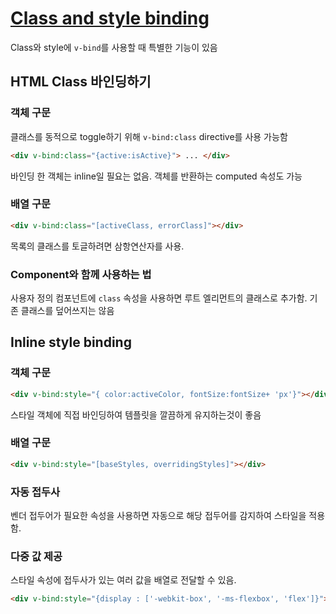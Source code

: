 # [Class and style binding](https://kr.vuejs.org/v2/guide/class-and-style.html)
Class와 style에 `v-bind`를 사용할 때 특별한 기능이 있음


## HTML Class 바인딩하기

### 객체 구문
클래스를 동적으로 toggle하기 위해 `v-bind:class` directive를 사용 가능함
```html
<div v-bind:class="{active:isActive}"> ... </div>
```
바인딩 한 객체는 inline일 필요는 없음. 객체를 반환하는 computed 속성도 가능

### 배열 구문
```html
<div v-bind:class="[activeClass, errorClass]"></div>
```
목록의 클래스를 토글하려면 삼항연산자를 사용.

### Component와 함께 사용하는 법
사용자 정의 컴포넌트에 `class` 속성을 사용하면 루트 엘리먼트의 클래스로 추가함. 기존 클래스를 덮어쓰지는 않음


## Inline style binding
### 객체 구문
```html
<div v-bind:style="{ color:activeColor, fontSize:fontSize+ 'px'}"></div>
```

스타일 객체에 직접 바인딩하여 템플릿을 깔끔하게 유지하는것이 좋음

### 배열 구문
```html
<div v-bind:style="[baseStyles, overridingStyles]"></div>
```

### 자동 접두사
벤더 접두어가 필요한 속성을 사용하면 자동으로 해당 접두어를 감지하여 스타일을 적용함.

### 다중 값 제공
스타일 속성에 접두사가 있는 여러 값을 배열로 전달할 수 있음.
```html
<div v-bind:style="{display : ['-webkit-box', '-ms-flexbox', 'flex']}"></div>
```